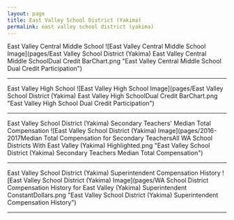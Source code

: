 ```yaml
---
layout: page
title: East Valley School District (Yakima)
permalink: east valley school district (yakima)
---
```



East Valley Central Middle School
![East Valley Central Middle School Image](pages/East Valley School District (Yakima) East Valley Central Middle SchoolDual Credit BarChart.png "East Valley Central Middle School Dual Credit Participation")

___

East Valley High School
![East Valley High School Image](pages/East Valley School District (Yakima) East Valley High SchoolDual Credit BarChart.png "East Valley High School Dual Credit Participation")

___

East Valley School District (Yakima) Secondary Teachers' Median Total Compensation
![East Valley School District (Yakima) Image](pages/2016-2017Median Total Compensation for Secondary TeachersAll WA School Districts With East Valley (Yakima) Highlighted.png "East Valley School District (Yakima) Secondary Teachers Median Total Compensation")

___

East Valley School District (Yakima) Superintendent Compensation History
![East Valley School District (Yakima) Image](pages/WA School District Compensation History for East Valley (Yakima) Superintendent ConstantDollars.png "East Valley School District (Yakima) Superintendent Compensation History")

___

